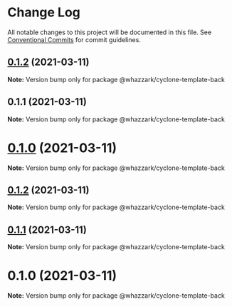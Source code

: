# Change Log

All notable changes to this project will be documented in this file.
See [Conventional Commits](https://conventionalcommits.org) for commit guidelines.

## [0.1.2](https://github.com/whazzark/cyclone/compare/v0.1.1...v0.1.2) (2021-03-11)

**Note:** Version bump only for package @whazzark/cyclone-template-back





## 0.1.1 (2021-03-11)

**Note:** Version bump only for package @whazzark/cyclone-template-back





# [0.1.0](https://github.com/whazzark/cyclone/compare/v0.1.1...v0.1.0) (2021-03-11)

**Note:** Version bump only for package @whazzark/cyclone-template-back





## [0.1.2](https://github.com/whazzark/cyclone/compare/v0.1.1...v0.1.2) (2021-03-11)

**Note:** Version bump only for package @whazzark/cyclone-template-back





## [0.1.1](https://github.com/whazzark/cyclone/compare/v0.1.0...v0.1.1) (2021-03-11)

**Note:** Version bump only for package @whazzark/cyclone-template-back





# 0.1.0 (2021-03-11)

**Note:** Version bump only for package @whazzark/cyclone-template-back
